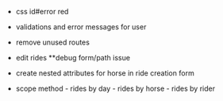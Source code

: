 
- css id#error red

- validations and error messages for user

- remove unused routes

- edit rides  **debug form/path issue

- create nested attributes for horse in ride creation form 

- scope method  - rides by day
                - rides by horse
                - rides by rider